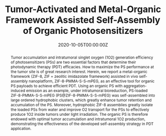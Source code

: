 ---
title: 'Tumor-Activated and Metal-Organic Framework Assisted Self-Assembly of Organic Photosensitizers'

# Authors
# If you created a profile for a user (e.g. the default `admin` user), write the username (folder name) here
# and it will be replaced with their full name and linked to their profile.
authors:
  - Yuanbo Wang
  - Leilei Shi
  - Dou Ma
  - Shidang Xu
  - Wenbo Wu
  - Li Xu
  - Majid Panahandeh-Fard
  - Xinyuan Zhu
  - Bo Wang*
  - Bin Liu*

# Author notes (optional)
author_notes:
  - 'Equal contribution'
  - 'Equal contribution'
  - 'Equal contribution'
  - 'Equal contribution'
  - 'Equal contribution'
  - 'Equal contribution'
  - 'Equal contribution'
  - 'Equal contribution'
  - 'Corresponding author'
  - 'Corresponding author'

date: '2020-10-05T00:00:00Z'
doi: '10.1021/acsnano.0c04518'

# Schedule page publish date (NOT publication's date).
publishDate: '2020-10-27T00:00:00Z'

# Publication type.
# Accepts a single type but formatted as a YAML list (for Hugo requirements).
# Enter a publication type from the CSL standard.
publication_types: ['article-journal']

# Publication name and optional abbreviated publication name.
publication: In *ACS Nano*
publication_short: In *ACS Nano*

abstract: Tumor accumulation and intratumoral singlet oxygen (1O2) generation efficiency of photosensitizers (PSs) are two essential factors that determine their photodynamic therapy (PDT) efficacies. How to maximize the PS performance at the tumor site is of great research interest. Herein, we report a metal-organic framework (ZIF-8, ZIF = zeolitic imidazolate framework) assisted in vivo self-assembly nanoplatform, ZIF-8-PMMA-S-S-mPEG, as an effective tool for organic PS payloads to achieve efficient PDT. Using an organic PS with aggregation-induced emission as an example, under intratumoral bioreduction, PS-loaded ZIF-8-PMMA-S-S-mPEG (PS@ZIF-8-PMMA-S-S-mPEG) was self-assembled into large ordered hydrophobic clusters, which greatly enhance tumor retention and accumulation of the PS. Moreover, hydrophobic ZIF-8 assemblies greatly isolate the loaded PSs from water and improve O2 transport for the PSs to effectively produce 1O2 inside tumors under light irradiation. The organic PS is therefore endowed with optimal tumor accumulation and intratumoral 1O2 production, demonstrating the effectiveness of the developed self-assembly strategy in PDT application.

# Summary. An optional shortened abstract.
summary: Tumor accumulation and intratumoral singlet oxygen (1O2) generation efficiency of photosensitizers (PSs) are two essential factors that determine their photodynamic therapy (PDT) efficacies. How to maximize the PS performance at the tumor site is of great research interest. Herein, we report a metal-organic framework (ZIF-8, ZIF = zeolitic imidazolate framework) assisted in vivo self-assembly nanoplatform, ZIF-8-PMMA-S-S-mPEG, as an effective tool for organic PS payloads to achieve efficient PDT. Using an organic PS with aggregation-induced emission as an example, under intratumoral bioreduction, PS-loaded ZIF-8-PMMA-S-S-mPEG (PS@ZIF-8-PMMA-S-S-mPEG) was self-assembled into large ordered hydrophobic clusters, which greatly enhance tumor retention and accumulation of the PS. Moreover, hydrophobic ZIF-8 assemblies greatly isolate the loaded PSs from water and improve O2 transport for the PSs to effectively produce 1O2 inside tumors under light irradiation. The organic PS is therefore endowed with optimal tumor accumulation and intratumoral 1O2 production, demonstrating the effectiveness of the developed self-assembly strategy in PDT application.
tags: []

# Display this page in the Featured widget?
featured: true

# Custom links (uncomment lines below)
# links:
# - name: Custom Link
#   url: http://example.org

url_pdf: 'https://pubs.acs.org/doi/epdf/10.1021/acsnano.0c04518?ref=article_openPDF'
url_code: ''
url_dataset: ''
url_poster: ''
url_project: ''
url_slides: ''
url_source: ''
url_video: ''

# Featured image
# To use, add an image named `featured.jpg/png` to your page's folder.
# image:
#   caption: 'Image credit: [**Unsplash**](https://unsplash.com/photos/pLCdAaMFLTE)'
#   focal_point: ''
#   preview_only: false
---